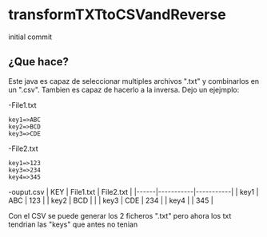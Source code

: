 # transformTXTtoCSVandReverse
initial commit

## ¿Que hace?
Este java es capaz de seleccionar multiples archivos ".txt" y combinarlos en un ".csv". Tambien es capaz de hacerlo a la inversa. Dejo un ejejmplo:

-File1.txt
```
key1=>ABC
key2=>BCD
key3=>CDE
```
-File2.txt
```
key1=>123
key3=>234
key4=>345
```
-ouput.csv
| KEY  | File1.txt | File2.txt |
|------|-----------|-----------|
| key1 | ABC       | 123       |
| key2 | BCD       |           |
| key3 | CDE       | 234       |
| key4 |           | 345       |

Con el CSV se puede generar los 2 ficheros ".txt" pero ahora los txt tendrian las "keys" que antes no tenian
